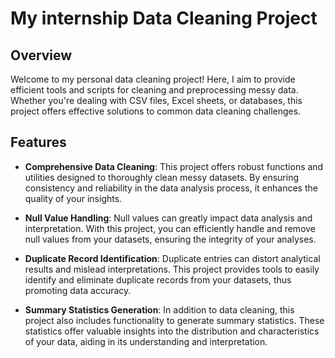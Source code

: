 # My internship Data Cleaning Project

## Overview

Welcome to my personal data cleaning project! Here, I aim to provide efficient tools and scripts for cleaning and preprocessing messy data. Whether you're dealing with CSV files, Excel sheets, or databases, this project offers effective solutions to common data cleaning challenges.

## Features

- **Comprehensive Data Cleaning**: This project offers robust functions and utilities designed to thoroughly clean messy datasets. By ensuring consistency and reliability in the data analysis process, it enhances the quality of your insights.

- **Null Value Handling**: Null values can greatly impact data analysis and interpretation. With this project, you can efficiently handle and remove null values from your datasets, ensuring the integrity of your analyses.

- **Duplicate Record Identification**: Duplicate entries can distort analytical results and mislead interpretations. This project provides tools to easily identify and eliminate duplicate records from your datasets, thus promoting data accuracy.

- **Summary Statistics Generation**: In addition to data cleaning, this project also includes functionality to generate summary statistics. These statistics offer valuable insights into the distribution and characteristics of your data, aiding in its understanding and interpretation.
